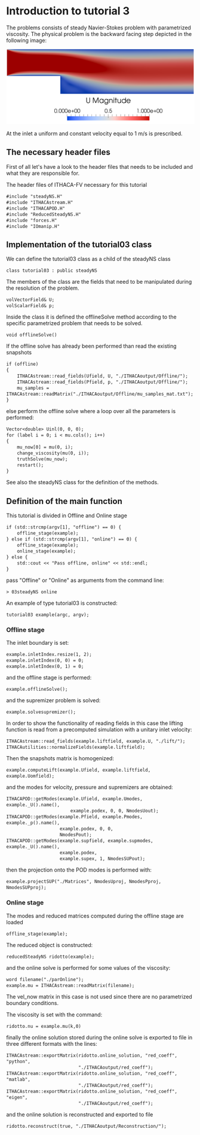 # Introduction to tutorial 3

The problems consists of steady Navier-Stokes problem with parametrized
viscosity. The physical problem is the backward facing step depicted in the
following image:

![step](../../../docs/images/step.png)

At the inlet a uniform and constant velocity equal to 1 m/s is prescribed.

## The necessary header files
First of all let's have a look to the header files that needs to be included and what they are responsible for.

The header files of ITHACA-FV necessary for this tutorial

    #include "steadyNS.H"
    #include "ITHACAstream.H"
    #include "ITHACAPOD.H"
    #include "ReducedSteadyNS.H"
    #include "forces.H"
    #include "IOmanip.H"

## Implementation of the tutorial03 class
We can define the tutorial03 class as a child of the steadyNS class

    class tutorial03 : public steadyNS

The members of the class are the fields that need to be manipulated during the resolution of the problem.

    volVectorField& U;
    volScalarField& p;

Inside the class it is defined the offlineSolve method according to the specific parametrized problem that needs to be solved.

    void offlineSolve()

If the offline solve has already been performed than read the existing snapshots

    if (offline)
    {
        ITHACAstream::read_fields(Ufield, U, "./ITHACAoutput/Offline/");
        ITHACAstream::read_fields(Pfield, p, "./ITHACAoutput/Offline/");
        mu_samples = ITHACAstream::readMatrix("./ITHACAoutput/Offline/mu_samples_mat.txt");
    }

else perform the offline solve where a loop over all the parameters is performed:

    Vector<double> Uinl(0, 0, 0);
    for (label i = 0; i < mu.cols(); i++)
    {
        mu_now[0] = mu(0, i);
        change_viscosity(mu(0, i));
        truthSolve(mu_now);
        restart();
    }

See also the steadyNS class for the definition of the methods.

## Definition of the main function
This tutorial is divided in Offline and Online stage

    if (std::strcmp(argv[1], "offline") == 0) {
        offline_stage(example);
    } else if (std::strcmp(argv[1], "online") == 0) {
        offline_stage(example);
        online_stage(example);
    } else {
        std::cout << "Pass offline, online" << std::endl;
    }

pass "Offline" or "Online" as arguments from the command line:

    > 03steadyNS online

An example of type tutorial03 is constructed:

    tutorial03 example(argc, argv);

### Offline stage
The inlet boundary is set:

    example.inletIndex.resize(1, 2);
    example.inletIndex(0, 0) = 0;
    example.inletIndex(0, 1) = 0;

and the offline stage is performed:

    example.offlineSolve();

and the supremizer problem is solved:

    example.solvesupremizer();

In order to show the functionality of reading fields in this case the lifting function is read from a precomputed simulation with a unitary inlet velocity:

    ITHACAstream::read_fields(example.liftfield, example.U, "./lift/");
    ITHACAutilities::normalizeFields(example.liftfield);

Then the snapshots matrix is homogenized:

    example.computeLift(example.Ufield, example.liftfield, example.Uomfield);

and the modes for velocity, pressure and supremizers are obtained:

    ITHACAPOD::getModes(example.Ufield, example.Umodes, example._U().name(),
                            example.podex, 0, 0, NmodesUout);
    ITHACAPOD::getModes(example.Pfield, example.Pmodes, example._p().name(),
                        example.podex, 0, 0,
                        NmodesPout);
    ITHACAPOD::getModes(example.supfield, example.supmodes, example._U().name(),
                        example.podex,
                        example.supex, 1, NmodesSUPout);

then the projection onto the POD modes is performed with:

    example.projectSUP("./Matrices", NmodesUproj, NmodesPproj, NmodesSUPproj);

### Online stage
The modes and reduced matrices computed during the offline stage are loaded

    offline_stage(example);

The reduced object is constructed:

    reducedSteadyNS ridotto(example);

and the online solve is performed for some values of the viscosity:

    word filename("./parOnline");
    example.mu = ITHACAstream::readMatrix(filename);

The vel_now matrix in this case is not used since there are no parametrized boundary conditions.

The viscosity is set with the command:

    ridotto.nu = example.mu(k,0)

finally the online solution stored during the online solve is exported to file in three different formats with the lines:

    ITHACAstream::exportMatrix(ridotto.online_solution, "red_coeff", "python",
                               "./ITHACAoutput/red_coeff");
    ITHACAstream::exportMatrix(ridotto.online_solution, "red_coeff", "matlab",
                               "./ITHACAoutput/red_coeff");
    ITHACAstream::exportMatrix(ridotto.online_solution, "red_coeff", "eigen",
                               "./ITHACAoutput/red_coeff");

and the online solution is reconstructed and exported to file

    ridotto.reconstruct(true, "./ITHACAoutput/Reconstruction/");